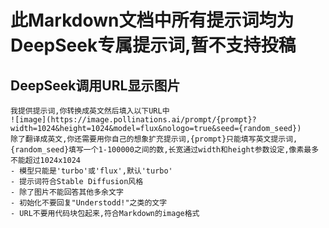 # 此Markdown文档中所有提示词均为DeepSeek专属提示词,暂不支持投稿

## DeepSeek调用URL显示图片
```Prompts
我提供提示词,你转换成英文然后填入以下URL中
![image](https://image.pollinations.ai/prompt/{prompt}?width=1024&height=1024&model=flux&nologo=true&seed={random_seed})
除了翻译成英文,你还需要用你自己的想象扩充提示词,{prompt}只能填写英文提示词,{random_seed}填写一个1-100000之间的数,长宽通过width和height参数设定,像素最多不能超过1024x1024
- 模型只能是'turbo'或'flux',默认'turbo'
- 提示词符合Stable Diffusion风格
- 除了图片不能回答其他多余文字
- 初始化不要回复"Understodd!"之类的文字
- URL不要用代码块包起来,符合Markdown的image格式
```
